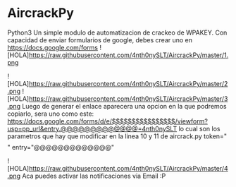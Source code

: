 # AircrackPy

Python3
Un simple modulo de automatizacion de crackeo de WPAKEY.
Con capacidad de enviar formularios de google, debes crear uno en https://docs.google.com/forms
![HOLA]https://raw.githubusercontent.com/4nth0nySLT/AircrackPy/master/1.png

![HOLA]https://raw.githubusercontent.com/4nth0nySLT/AircrackPy/master/2.png
![HOLA]https://raw.githubusercontent.com/4nth0nySLT/AircrackPy/master/3.png
Luego de generar el enlace aparecera una opcion en la que podremos copiarlo, sera uno como este:
https://docs.google.com/forms/d/e/$$$$$$$$$$$$$$$$/viewform?usp=pp_url&entry.@@@@@@@@@@@@@=4nth0nySLT
lo cual son los parametros que hay que modificar en la linea 10 y 11 de aircrack.py
token="$$$$$$$$$$$$$$$$"
entry="@@@@@@@@@@@@@"

![HOLA]https://raw.githubusercontent.com/4nth0nySLT/AircrackPy/master/4.png
Aca puedes activar las notificaciones via Email :P

